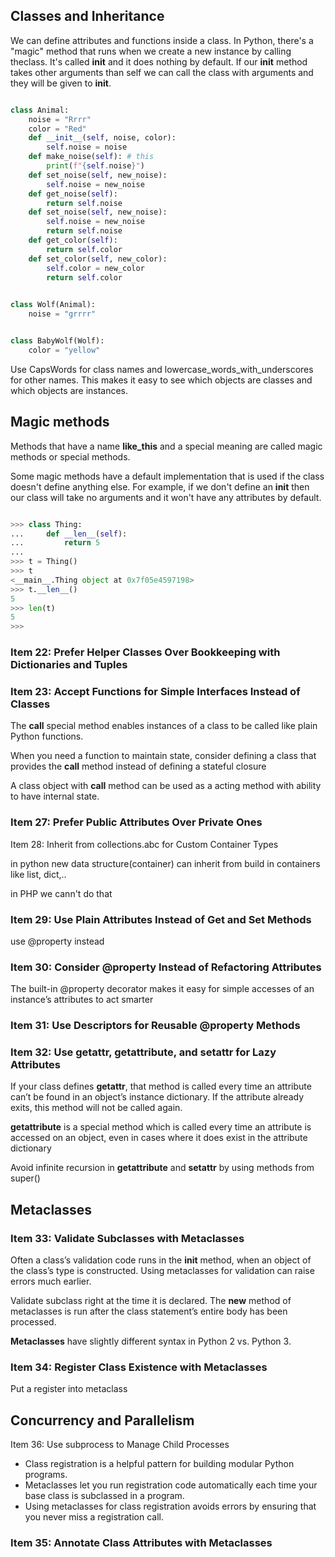 ## Classes and Inheritance

We can define attributes and functions inside a class. In Python, there's a "magic" method that runs when we create a new instance by calling theclass. It's called __init__ and it does nothing by default. If our __init__ method takes other arguments than self we can call the class with arguments and they will be given to __init__.

```python

class Animal:
    noise = "Rrrr"
    color = "Red"
    def __init__(self, noise, color):
        self.noise = noise
    def make_noise(self): # this
        print(f"{self.noise}")
    def set_noise(self, new_noise):
        self.noise = new_noise
    def get_noise(self):
        return self.noise
    def set_noise(self, new_noise):
        self.noise = new_noise
        return self.noise
    def get_color(self):
        return self.color
    def set_color(self, new_color):
        self.color = new_color
        return self.color
    

class Wolf(Animal):
    noise = "grrrr"


class BabyWolf(Wolf):
    color = "yellow"
```

Use CapsWords for class names and lowercase_words_with_underscores for other names. This makes it easy to see which objects are classes and which objects are instances.

## Magic methods

Methods that have a name __like_this__ and a special meaning are called magic methods or special methods.

Some magic methods have a default implementation that is used if the class doesn't define anything else. For example, if we don't define an __init__ then our class will take no arguments and it won't have any attributes by default.

```python

>>> class Thing:
...     def __len__(self):
...         return 5
...
>>> t = Thing()
>>> t
<__main__.Thing object at 0x7f05e4597198>
>>> t.__len__()
5
>>> len(t)
5
>>>

```

### Item 22: Prefer Helper Classes Over Bookkeeping with Dictionaries and Tuples

### Item 23: Accept Functions for Simple Interfaces Instead of Classes

The __call__ special method enables instances of a class to be called like plain Python functions.

When you need a function to maintain state, consider defining a class that provides the __call__ method instead of defining a stateful closure

A class object with __call__ method can be used as a acting method with ability to have internal state. 

### Item 27: Prefer Public Attributes Over Private Ones

Item 28: Inherit from collections.abc for Custom Container Types

in python new data structure(container) can inherit from build in containers like list, dict,..

in PHP we cann't do that

### Item 29: Use Plain Attributes Instead of Get and Set Methods

use @property instead

### Item 30: Consider @property Instead of Refactoring Attributes

The built-in @property decorator makes it easy for simple accesses of an instance’s attributes to act smarter

### Item 31: Use Descriptors for Reusable @property Methods

### Item 32: Use __getattr__, __getattribute__, and __setattr__ for Lazy Attributes

If your class defines __getattr__, that method is called every time an attribute can’t be found in an object’s instance dictionary. If the attribute already exits, this method will not be called again.

__getattribute__ is a special method which is called every time an attribute is accessed on an object, even in cases where it does exist in the attribute dictionary

Avoid infinite recursion in __getattribute__ and __setattr__ by using methods from super()

## Metaclasses

### Item 33: Validate Subclasses with **Metaclasses**

Often a class’s validation code runs in the __init__ method, when an object of the class’s type is constructed. Using metaclasses for validation can raise errors much earlier.

Validate subclass right at the time it is declared. The __new__ method of metaclasses is run after the class statement’s entire body has been processed.

**Metaclasses** have slightly different syntax in Python 2 vs. Python 3.

### Item 34: Register Class Existence with **Metaclasses**

Put a register into metaclass

## Concurrency  and Parallelism

Item 36: Use subprocess  to  Manage  Child   Processes
 - Class registration is a helpful pattern for building modular Python programs.
 - Metaclasses let you run registration code automatically each time your base class is subclassed in a program.
 - Using metaclasses for class registration avoids errors by ensuring that you never miss a registration call.

### Item 35: Annotate Class Attributes with Metaclasses


